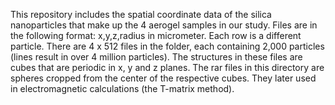 This repository includes the spatial coordinate data of the silica nanoparticles that make up the 4 aerogel samples in our study.
Files are in the following format: x,y,z,radius in micrometer. Each row is a different particle.
There are 4 x 512 files in the folder, each containing 2,000 particles (lines result in over 4 million particles). The structures in these files are cubes that are periodic in x, y and z planes.
The rar files in this directory are spheres cropped from the center of the respective cubes. They later used in electromagnetic calculations (the T-matrix method).
